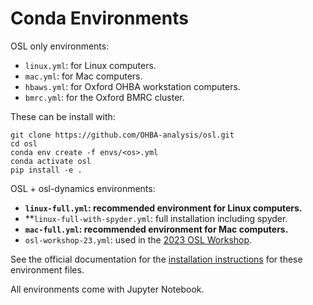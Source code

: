 # Conda Environments

OSL only environments:

- `linux.yml`: for Linux computers.
- `mac.yml`: for Mac computers.
- `hbaws.yml`: for Oxford OHBA workstation computers.
- `bmrc.yml`: for the Oxford BMRC cluster.

These can be install with:
```
git clone https://github.com/OHBA-analysis/osl.git
cd osl
conda env create -f envs/<os>.yml
conda activate osl
pip install -e .
```

OSL + osl-dynamics environments:

- **`linux-full.yml`: recommended environment for Linux computers.**
- **`linux-full-with-spyder.yml`: full installation including spyder.
- **`mac-full.yml`: recommended environment for Mac computers.**
- `osl-workshop-23.yml`: used in the [2023 OSL Workshop](https://osf.io/zxb6c/).

See the official documentation for the [installation instructions](https://osl.readthedocs.io/en/latest/install.html) for these environment files.

All environments come with Jupyter Notebook.
